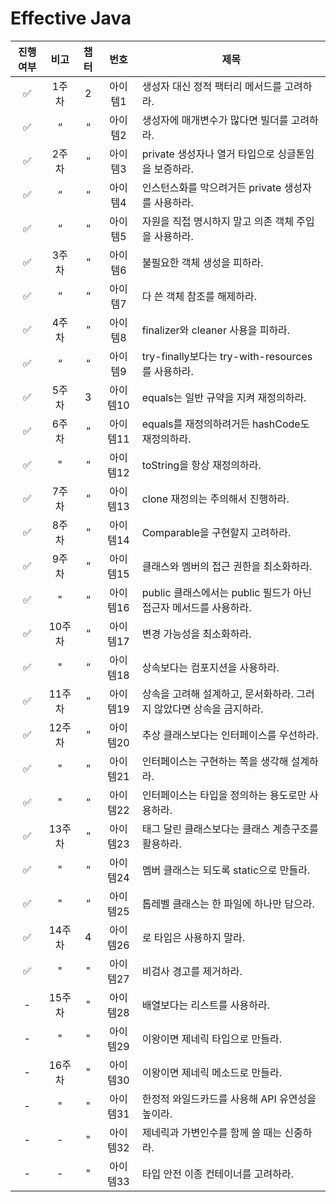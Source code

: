 # Effective Java

| 진행여부 |  비고  | 챕터 |  번호   | 제목                                         |
|:----:|:----:|:--:|:-----:|--------------------------------------------|
|  ✅   | 1주차  | 2  | 아이템1  | 생성자 대신 정적 팩터리 메서드를 고려하라.                   |
|  ✅   |  “   | “  | 아이템2  | 생성자에 매개변수가 많다면 빌더를 고려하라.                   |
|  ✅   | 2주차  | “  | 아이템3  | private 생성자나 열거 타입으로 싱글톤임을 보증하라.           |
|  ✅   |  “   | “  | 아이템4  | 인스턴스화를 막으려거든 private 생성자를 사용하라.            |
|  ✅   |  “   | “  | 아이템5  | 자원을 직접 명시하지 말고 의존 객체 주입을 사용하라.             |
|  ✅   | 3주차  | “  | 아이템6  | 불필요한 객체 생성을 피하라.                           |
|  ✅   |  “   | “  | 아이템7  | 다 쓴 객체 참조를 해제하라.                           |
|  ✅   | 4주차  | “  | 아이템8  | finalizer와 cleaner 사용을 피하라.                |
|  ✅   |  “   | “  | 아이템9  | try-finally보다는 try-with-resources를 사용하라.   |
|  ✅   | 5주차  | 3  | 아이템10 | equals는 일반 규약을 지켜 재정의하라.                   |
|  ✅   | 6주차  | “  | 아이템11 | equals를 재정의하려거든 hashCode도 재정의하라.           |
|  ✅   |  "   | “  | 아이템12 | toString을 항상 재정의하라.                        |
|  ✅   | 7주차  | “  | 아이템13 | clone 재정의는 주의해서 진행하라.                      |
|  ✅   | 8주차  | “  | 아이템14 | Comparable을 구현할지 고려하라.                     |
|  ✅   | 9주차  | “  | 아이템15 | 클래스와 멤버의 접근 권한을 최소화하라.                     |
|  ✅   |  "   | “  | 아이템16 | public 클래스에서는 public 필드가 아닌 접근자 메서드를 사용하라. |
|  ✅   | 10주차 | “  | 아이템17 | 변경 가능성을 최소화하라.                             |
|  ✅   |  "   | “  | 아이템18 | 상속보다는 컴포지션을 사용하라.                          |
|  ✅   | 11주차 | “  | 아이템19 | 상속을 고려해 설계하고, 문서화하라. 그러지 않았다면 상속을 금지하라.    |
|  ✅   | 12주차 | “  | 아이템20 | 추상 클래스보다는 인터페이스를 우선하라.                     |
|  ✅   |  "   | “  | 아이템21 | 인터페이스는 구현하는 쪽을 생각해 설계하라.                   |
|  ✅   |  "   | “  | 아이템22 | 인터페이스는 타입을 정의하는 용도로만 사용하라.                 |
|  ✅   | 13주차 | “  | 아이템23 | 태그 달린 클래스보다는 클래스 계층구조를 활용하라.               |
|  ✅   |  "   | “  | 아이템24 | 멤버 클래스는 되도록 static으로 만들라.                  |
|  ✅   |  "   | “  | 아이템25 | 톱레벨 클래스는 한 파일에 하나만 담으라.                    |
|  ✅   | 14주차 | 4  | 아이템26 | 로 타입은 사용하지 말라.                             |
|  ✅   |  "   | "  | 아이템27 | 비검사 경고를 제거하라.                              |
|  -   | 15주차 | "  | 아이템28 | 배열보다는 리스트를 사용하라.                           |
|  -   |  "   | "  | 아이템29 | 이왕이면 제네릭 타입으로 만들라.                         |
|  -   | 16주차 | "  | 아이템30 | 이왕이면 제네릭 메소드로 만들라.                         |
|  -   |  "   | "  | 아이템31 | 한정적 와일드카드를 사용해 API 유연성을 높이라.               |
|  -   |  -   | "  | 아이템32 | 제네릭과 가변인수를 함께 쓸 때는 신중하라.                   |
|  -   |  -   | "  | 아이템33 | 타입 안전 이종 컨테이너를 고려하라.                       |
